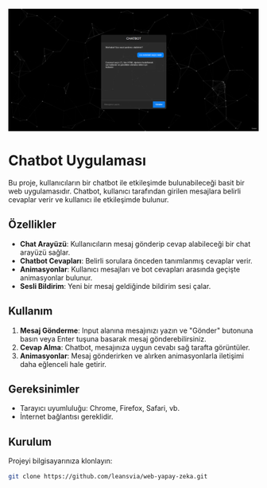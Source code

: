 ![Chatbot Screenshot](preview.png)
# Chatbot Uygulaması

Bu proje, kullanıcıların bir chatbot ile etkileşimde bulunabileceği basit bir web uygulamasıdır. Chatbot, kullanıcı tarafından girilen mesajlara belirli cevaplar verir ve kullanıcı ile etkileşimde bulunur.

## Özellikler

- **Chat Arayüzü**: Kullanıcıların mesaj gönderip cevap alabileceği bir chat arayüzü sağlar.
- **Chatbot Cevapları**: Belirli sorulara önceden tanımlanmış cevaplar verir.
- **Animasyonlar**: Kullanıcı mesajları ve bot cevapları arasında geçişte animasyonlar bulunur.
- **Sesli Bildirim**: Yeni bir mesaj geldiğinde bildirim sesi çalar.

## Kullanım

1. **Mesaj Gönderme**: Input alanına mesajınızı yazın ve "Gönder" butonuna basın veya Enter tuşuna basarak mesaj gönderebilirsiniz.
2. **Cevap Alma**: Chatbot, mesajınıza uygun cevabı sağ tarafta görüntüler.
3. **Animasyonlar**: Mesaj gönderirken ve alırken animasyonlarla iletişimi daha eğlenceli hale getirir.

## Gereksinimler

- Tarayıcı uyumluluğu: Chrome, Firefox, Safari, vb.
- İnternet bağlantısı gereklidir.

## Kurulum

Projeyi bilgisayarınıza klonlayın:

```bash
git clone https://github.com/leansvia/web-yapay-zeka.git

